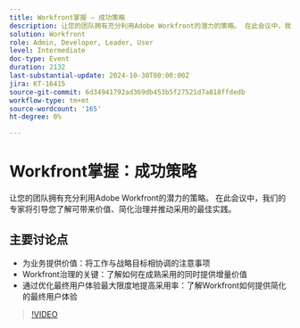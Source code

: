 ```yaml
---
title: Workfront掌握 — 成功策略
description: 让您的团队拥有充分利用Adobe Workfront的潜力的策略。 在此会议中，我们的专家将指导您了解可带来价值、简化治理并推动采用的最佳实践。关键讨论点：为业务创造价值 — 根据战略目标调整工作的考虑因素Workfront治理的关键 — 了解如何在成熟采用的同时提供增量价值通过优化最终用户体验最大限度地提高采用率 — 了解Workfront如何提供简化的最终用户体验
solution: Workfront
role: Admin, Developer, Leader, User
level: Intermediate
doc-type: Event
duration: 2132
last-substantial-update: 2024-10-30T00:00:00Z
jira: KT-16415
source-git-commit: 6d34941792ad369db453b5f27521d7a818ffdedb
workflow-type: tm+mt
source-wordcount: '165'
ht-degree: 0%

---
```



# Workfront掌握：成功策略

让您的团队拥有充分利用Adobe Workfront的潜力的策略。 在此会议中，我们的专家将引导您了解可带来价值、简化治理并推动采用的最佳实践。

## 主要讨论点

* 为业务提供价值：将工作与战略目标相协调的注意事项
* Workfront治理的关键：了解如何在成熟采用的同时提供增量价值
* 通过优化最终用户体验最大限度地提高采用率：了解Workfront如何提供简化的最终用户体验

>[!VIDEO](https://video.tv.adobe.com/v/3435746/?learn=on)
